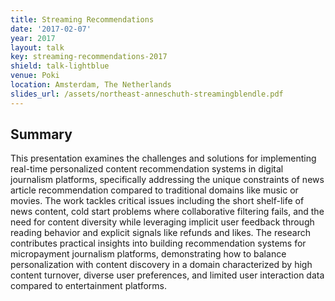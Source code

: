 ```yaml
---
title: Streaming Recommendations
date: '2017-02-07'
year: 2017
layout: talk
key: streaming-recommendations-2017
shield: talk-lightblue
venue: Poki
location: Amsterdam, The Netherlands
slides_url: /assets/northeast-anneschuth-streamingblendle.pdf
---
```


## Summary

This presentation examines the challenges and solutions for implementing real-time personalized content recommendation systems in digital journalism platforms, specifically addressing the unique constraints of news article recommendation compared to traditional domains like music or movies. The work tackles critical issues including the short shelf-life of news content, cold start problems where collaborative filtering fails, and the need for content diversity while leveraging implicit user feedback through reading behavior and explicit signals like refunds and likes. The research contributes practical insights into building recommendation systems for micropayment journalism platforms, demonstrating how to balance personalization with content discovery in a domain characterized by high content turnover, diverse user preferences, and limited user interaction data compared to entertainment platforms.

